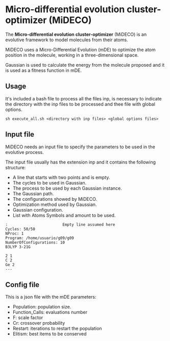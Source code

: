 # Micro-differential evolution cluster-optimizer (MiDECO)
The **Micro-differential evolution cluster-optimizer** (MiDECO) is an evolutive framework to model molecules from their atoms.

MiDECO uses a Micro-Differential Evolution (mDE) to optimize the atom position in the molecule,  working in a three-dimensional space.

Gaussian is used to calculate the energy from the molecule proposed and it is used as a fitness function in mDE.

## Usage

It's included a bash file to process all the files inp, is necessary to indicate the directory with the inp files to be processed and thee file with global options.

```
sh execute_all.sh <directory with inp files> <global options files>
```

## Input file

MiDECO needs an input file to specify the parameters to be used in the evolutive process.

The input file usually has the extension inp and it contains the following structure:
-  A line that starts with two points and is empty.
- The cycles to be used in Gaussian.
- The process to be used by each Gaussian instance.
- The Gaussian path.
- The configurations showed by MiDECO.
- Optimization method used by Gaussian.
- Gaussian configuration.
- List with Atoms Symbols and amount to be used.

```
:                        Empty line assumed here
Cycles: 50/50
NProc: 1
Program: /home/usuario/g09/g09
NumberOfConfigurations: 10
B3LYP 3-21G

2 1
C 2
Ge 2
---
```

## Config file

This is a json file with the mDE parameters:
- Population: population size.
- Function_Calls: evaluations number
- F: scale factor 
- Cr: crossover probability
- Restart: iterations to restart the population
- Elitism: best items to be conserved 
